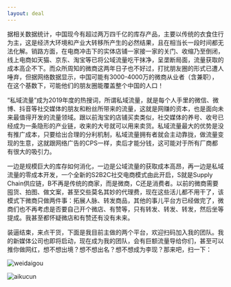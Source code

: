 ```yaml
---
layout: deal
---
```


据相关数据统计，中国现今有超过两万四千亿的库存产品，主要以传统的衣食住行为主，这是经济大环境和产业大转移所产生的必然结果，且在相当长一段时间都无法化解。销路方面，在电商冲击下的实体店铺一家接一家的关门、收缩乃至倒闭，线上电商如天猫、京东、淘宝等已将公域流量吃干抹净，呈垄断局面，流量获取的成本高企不下。而众所周知的微商这两年日子也不好过，打扰朋友圈的形式已遭人唾弃，但据网络数据显示，中国可能有3000-4000万的微商从业者（含兼职），在这个基数下，可能他们的朋友圈能覆盖整个中国的人口！

“私域流量”成为2019年度的热搜词，所谓私域流量，就是每个人手里的微信、微博、抖音等社交媒体的朋友和粉丝所带来的流量，这就是网赚的资本，也是面向未来最值得开发的流量领域。跟以前淘宝的店铺买卖类似，社交媒体的养号、收号已经成为一条隐形的产业链，收来的大号就可以用来卖货。私域流量最大的优势是没有推广成本，只要给出合理的分利机制，私域流量拥有者就会主动靠拢，做流量变现的生意，这就跟网络广告的CPS一样，卖后才能分钱，这可能对于所有厂商都有很大的吸引力。

一边是规模巨大的库存如何消化，一边是公域流量的获取成本高昂，再一边是私域流量的零成本开发，一个全新的S2B2C社交电商模式由此开启，S就是Supply Chain供应链，B不再是传统的商家，而是微商，C还是消费者。以前的微商需要囤货、拍图、做文案，甚至交些莫名其妙的代理费，现在这些活儿都不用干了，该模式下微商只做两件事：拓展人脉、转发商品，其他的事儿平台方已经做完了，微商们也不再考虑是否要自己开个微店、有赞等，只有转发、转发、转发，然后坐等提成。我甚至都怀疑微店和有赞还有没有未来。

装逼结束，来点干货，下面是我目前主做的两个平台，欢迎扫码加入我的团队。我的新媒体公司也即将启动，现在成为我的团队，会有巨额流量导给你们，甚至可以推你做网红，想不想出境？想不想出名？想不想成为李现？那来吧，扫一下：

![weidaigou](https://github.com/zeove/zeove.github.io/blob/master/pic/weidaigou.png?raw=true)

![aikucun](https://raw.githubusercontent.com/zeove/zeove.github.io/master/pic/aikucun.jpg)